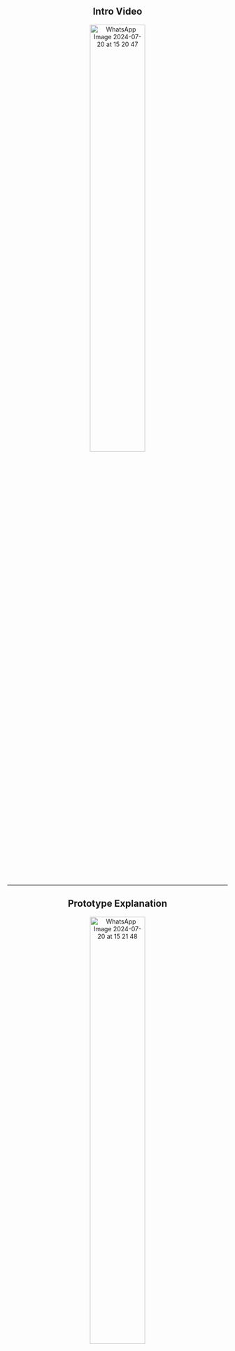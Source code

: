 <h2 align="center">Intro Video</h2>
<p align="center">
  <a href="https://youtu.be/LxiJovIeoV8">
    <img src="https://github.com/user-attachments/assets/5704cee0-808a-4609-8584-5bd088c9e64e" alt="WhatsApp Image 2024-07-20 at 15 20 47" style="width: 50%;">
  </a>
</p>
<hr>
<h2 align="center">Prototype Explanation</h2>
<p align="center">
  <a href="https://youtu.be/m4Z2RM3OumU">
    <img src="https://github.com/user-attachments/assets/b0ea3e5d-fdf9-4415-9912-da6863573133" alt="WhatsApp Image 2024-07-20 at 15 21 48" style="width: 50%;">
  </a>
</p>

